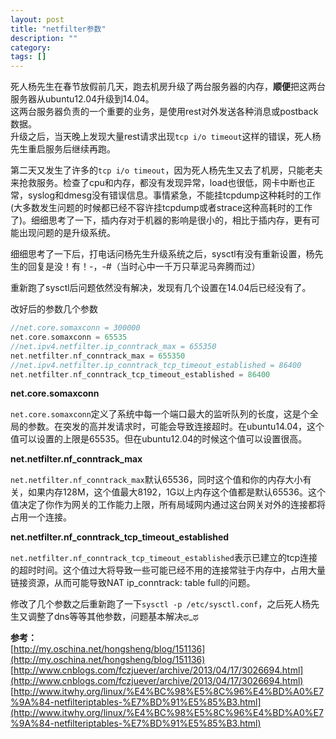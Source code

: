 ```yaml
---
layout: post
title: "netfilter参数"
description: ""
category: 
tags: []
---
```


死人杨先生在春节放假前几天，跑去机房升级了两台服务器的内存，**顺便**把这两台服务器从ubuntu12.04升级到14.04。  
这两台服务器负责的一个重要的业务，是使用rest对外发送各种消息或postback数据。  
升级之后，当天晚上发现大量rest请求出现`tcp i/o timeout`这样的错误，死人杨先生重启服务后继续再跑。

第二天又发生了许多的`tcp i/o
timeout`，因为死人杨先生又去了机房，只能老夫来抢救服务。检查了cpu和内存，都没有发现异常，load也很低，网卡中断也正常，syslog和dmesg没有错误信息。事情紧急，不能挂tcpdump这种耗时的工作(大多数发生问题的时候都已经不容许挂tcpdump或者strace这种高耗时的工作了)。细细思考了一下，插内存对于机器的影响是很小的，相比于插内存，更有可能出现问题的是升级系统。

细细思考了一下后，打电话问杨先生升级系统之后，sysctl有没有重新设置，杨先生的回复是没！有！-，-#（当时心中一千万只草泥马奔腾而过）

重新跑了sysctl后问题依然没有解决，发现有几个设置在14.04后已经没有了。  

改好后的参数几个参数  

```c
//net.core.somaxconn = 300000
net.core.somaxconn = 65535
//net.ipv4.netfilter.ip_conntrack_max = 655350
net.netfilter.nf_conntrack_max = 655350
//net.ipv4.netfilter.ip_conntrack_tcp_timeout_established = 86400
net.netfilter.nf_conntrack_tcp_timeout_established = 86400
```

**net.core.somaxconn**  

`net.core.somaxconn`定义了系统中每一个端口最大的监听队列的长度，这是个全局的参数。在突发的高并发请求时，可能会导致连接超时。在ubuntu14.04，这个值可以设置的上限是65535。但在ubuntu12.04的时候这个值可以设置很高。

**net.netfilter.nf\_conntrack\_max**  

`net.netfilter.nf_conntrack_max`默认65536，同时这个值和你的内存大小有关，如果内存128M，这个值最大8192，1G以上内存这个值都是默认65536。这个值决定了你作为网关的工作能力上限，所有局域网内通过这台网关对外的连接都将占用一个连接。

**net.netfilter.nf\_conntrack\_tcp\_timeout\_established**  

`net.netfilter.nf_conntrack_tcp_timeout_established`表示已建立的tcp连接的超时时间。这个值过大将导致一些可能已经不用的连接常驻于内存中，占用大量链接资源，从而可能导致NAT
ip_conntrack: table full的问题。

修改了几个参数之后重新跑了一下`sysctl -p /etc/sysctl.conf`，之后死人杨先生又调整了dns等等其他参数，问题基本解决ಥ_ಥ

**参考：**  
[http://my.oschina.net/hongsheng/blog/151136](http://my.oschina.net/hongsheng/blog/151136)  
[http://www.cnblogs.com/fczjuever/archive/2013/04/17/3026694.html](http://www.cnblogs.com/fczjuever/archive/2013/04/17/3026694.html)
[http://www.itwhy.org/linux/%E4%BC%98%E5%8C%96%E4%BD%A0%E7%9A%84-netfilteriptables-%E7%BD%91%E5%85%B3.html](http://www.itwhy.org/linux/%E4%BC%98%E5%8C%96%E4%BD%A0%E7%9A%84-netfilteriptables-%E7%BD%91%E5%85%B3.html)
